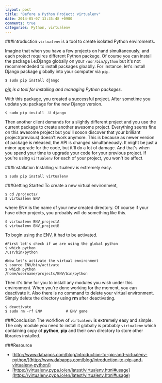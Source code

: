 ```yaml
---
layout: post
title: "Before a Python Project: virtualenv"
date: 2014-05-07 13:35:48 +0900
comments: true
categories: Python, virtualenv
---
```

###Introduction
`virtualenv` is a tool to create isolated Python enviroments. 

Imagine that when you have a few projects on hand simultaneously, and each project requires different Python package. Of course you can install the package i.e:Django globally on your `/usr/bin/python` but it's not recommendeded to install packages gloablly. <!-- more -->For instance, let's install Django package globally into your computer via `pip`. 

```
$ sudo pip install django
```
*[pip](https://pypi.python.org/pypi/pip) is a tool for installing and managing Python packages.*

With this package, you created a successful project. After sometime you update you package for the new Django version.
```
$ sudo pip install -U django 
```
Then another client demands for a slightly different project and you use the current package to create another awesome project. Everything seems fine on this awesome project but you'll sooon discover that your brilliant project(previous) doesn't work anymore. This is because as newer version of package is released, the API is changed simultaneously. It might be just a minor upgrade for the code, but it'll do a lot of damage. And that's when you spend your time to upgrade your code for your previous project. If you're using `virtualenv` for each of your project, you won't be affect.

###Installation
Installing virtualenv is extremely easy. 
```
$ sudo pip install virtualenv
```

###Getting Started
To create a new virtual environment,
```
$ cd /projects/
$ virtualenv ENV
```
where ENV is the name of your new created directory. Of course if your have other projects, you probably will do something like this.
```
$ virtualenv ENV_projectA
$ virtualenv ENV_projectB
```
To begin using the ENV, it had to be activated.
```
#First let's check if we are using the global python
$ which python 			
/usr/bin/python

#Now let's activate the virtual environment
$ source ENV/bin/activate 
$ which python
/home/username/projects/ENV/bin/python

```
Then it's time for you to install any modules you wish under this environment. When you're done working for the moment, you can deactivate it. Also there is no command to delete your virtual environment. Simply delete the directory using **rm** after deactivating.
```
$ deactivate
$ sudo rm -rf ENV 			# ENV gone
```
###Conclusion
The workflow of `virtualenv` is extremely easy and simple. The only module you need to install it globally is probably `virtualenv` which containing copy of **python**, **pip** and their own directory to store other libraries installed.

###Resource
+ [http://www.dabapps.com/blog/introduction-to-pip-and-virtualenv-python/](http://www.dabapps.com/blog/introduction-to-pip-and-virtualenv-python/)
+ [https://virtualenv.pypa.io/en/latest/virtualenv.html#usage](https://virtualenv.pypa.io/en/latest/virtualenv.html#usage)
